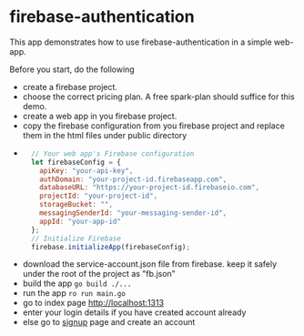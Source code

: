 # firebase-authentication
This app demonstrates how to use firebase-authentication in a simple web-app.

Before you start, do the following
- create a firebase project.
- choose the correct pricing plan. A free spark-plan should suffice for this demo.
- create a web app in you firebase project.
- copy the firebase configuration from you firebase project and replace them in the html files under public directory
-   ```js
      // Your web app's Firebase configuration
      let firebaseConfig = {
        apiKey: "your-api-key",
        authDomain: "your-project-id.firebaseapp.com",
        databaseURL: "https://your-project-id.firebaseio.com",
        projectId: "your-project-id",
        storageBucket: "",
        messagingSenderId: "your-messaging-sender-id",
        appId: "your-app-id"
      };
      // Initialize Firebase
      firebase.initializeApp(firebaseConfig);
    ```
- download the service-account.json file from firebase. keep it safely under the root of the project as "fb.json"
- build the app `go build ./...`
- run the app `ro run main.go`
- go to index page [http://localhost:1313](http://localhost:1313)
- enter your login details if you have created account already
- else go to [signup](http://localhost:1313/signup.html) page and create an account
